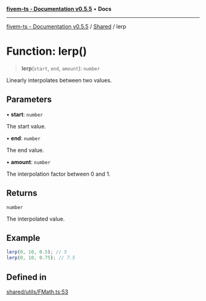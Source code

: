 [**fivem-ts - Documentation v0.5.5**](../../../README.md) • **Docs**

***

[fivem-ts - Documentation v0.5.5](../../../README.md) / [Shared](../README.md) / lerp

# Function: lerp()

> **lerp**(`start`, `end`, `amount`): `number`

Linearly interpolates between two values.

## Parameters

• **start**: `number`

The start value.

• **end**: `number`

The end value.

• **amount**: `number`

The interpolation factor between 0 and 1.

## Returns

`number`

The interpolated value.

## Example

```ts
lerp(0, 10, 0.5); // 5
lerp(0, 10, 0.75); // 7.5
```

## Defined in

[shared/utils/FMath.ts:53](https://github.com/Purpose-Dev/fivem-ts/blob/main/src/shared/utils/FMath.ts#L53)
